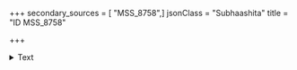 +++
secondary_sources = [ "MSS_8758",]
jsonClass = "Subhaashita"
title = "ID MSS_8758"

+++

<details><summary>Text</summary>

ID
MSS_8758    करिष्येऽवश्यमित्युक्तिः करिष्यन्नपि दुष्यसि।  
द...
MSS_8758    करी बरीभरीति चेद् दिशं सरीसरीति कां स्थिरीचरीक...
Name: quote, dtype: object
</details>
